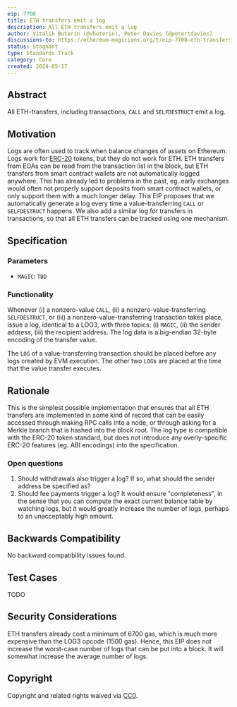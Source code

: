 ```yaml
---
eip: 7708
title: ETH transfers emit a log
description: All ETH transfers emit a log
author: Vitalik Buterin (@vbuterin), Peter Davies (@petertdavies)
discussions-to: https://ethereum-magicians.org/t/eip-7708-eth-transfers-emit-a-log/20034
status: Stagnant
type: Standards Track
category: Core
created: 2024-05-17
---
```


## Abstract

All ETH-transfers, including transactions, `CALL` and `SELFDESTRUCT` emit a log.

## Motivation

Logs are often used to track when balance changes of assets on Ethereum. Logs work for [ERC-20](./eip-20.md) tokens, but they do not work for ETH. ETH transfers from EOAs can be read from the transaction list in the block, but ETH transfers from smart contract wallets are not automatically logged anywhere. This has already led to problems in the past, eg. early exchanges would often not properly support deposits from smart contract wallets, or only support them with a much longer delay. This EIP proposes that we automatically generate a log every time a value-transferring `CALL` or `SELFDESTRUCT` happens. We also add a similar log for transfers in transactions, so that all ETH transfers can be tracked using one mechanism.

## Specification

### Parameters

* `MAGIC`: `TBD`

### Functionality

Whenever (i) a nonzero-value `CALL`, (ii) a nonzero-value-transferring `SELFDESTRUCT`, or (iii) a nonzero-value-transferring transaction takes place, issue a log, identical to a LOG3, with three topics: (i) `MAGIC`, (ii) the sender address, (iii) the recipient address. The log data is a big-endian 32-byte encoding of the transfer value.

The `LOG` of a value-transferring transaction should be placed before any logs created by EVM execution. The other two `LOG`s are placed at the time that the value transfer executes.

## Rationale

This is the simplest possible implementation that ensures that all ETH transfers are implemented in some kind of record that can be easily accessed through making RPC calls into a node, or through asking for a Merkle branch that is hashed into the block root. The log type is compatible with the ERC-20 token standard, but does not introduce any overly-specific ERC-20 features (eg. ABI encodings) into the specification.

### Open questions

1. Should withdrawals also trigger a log? If so, what should the sender address be specified as?
2. Should fee payments trigger a log? It would ensure "completeness", in the sense that you can compute the exact current balance table by watching logs, but it would greatly increase the number of logs, perhaps to an unacceptably high amount.

## Backwards Compatibility

No backward compatibility issues found.

## Test Cases

TODO

## Security Considerations

ETH transfers already cost a minimum of 6700 gas, which is much more expensive than the LOG3 opcode (1500 gas). Hence, this EIP does not increase the worst-case number of logs that can be put into a block. It will somewhat increase the average number of logs.

## Copyright

Copyright and related rights waived via [CC0](../LICENSE.md).
